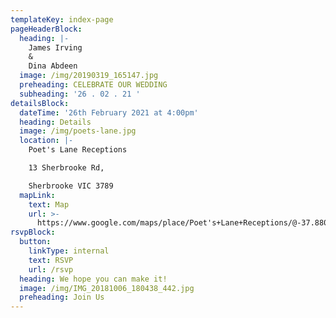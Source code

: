 ```yaml
---
templateKey: index-page
pageHeaderBlock:
  heading: |-
    James Irving
    &
    Dina Abdeen
  image: /img/20190319_165147.jpg
  preheading: CELEBRATE OUR WEDDING
  subheading: '26 . 02 . 21 '
detailsBlock:
  dateTime: '26th February 2021 at 4:00pm'
  heading: Details
  image: /img/poets-lane.jpg
  location: |-
    Poet's Lane Receptions

    13 Sherbrooke Rd,

    Sherbrooke VIC 3789
  mapLink:
    text: Map
    url: >-
      https://www.google.com/maps/place/Poet's+Lane+Receptions/@-37.8800092,145.3603217,15z/data=!4m2!3m1!1s0x0:0xdc8f44558156ae5c?sa=X&ved=2ahUKEwj9tdmVuI3oAhW4IbcAHQaIDdoQ_BIwC3oECBoQCA
rsvpBlock:
  button:
    linkType: internal
    text: RSVP
    url: /rsvp
  heading: We hope you can make it!
  image: /img/IMG_20181006_180438_442.jpg
  preheading: Join Us
---
```


